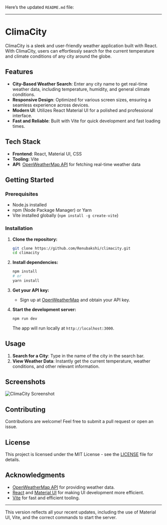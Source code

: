Here’s the updated `README.md` file:

---

# ClimaCity

ClimaCity is a sleek and user-friendly weather application built with React. With ClimaCity, users can effortlessly search for the current temperature and climate conditions of any city around the globe.

## Features

- **City-Based Weather Search**: Enter any city name to get real-time weather data, including temperature, humidity, and general climate conditions.
- **Responsive Design**: Optimized for various screen sizes, ensuring a seamless experience across devices.
- **Modern UI**: Utilizes React Material UI for a polished and professional interface.
- **Fast and Reliable**: Built with Vite for quick development and fast loading times.

## Tech Stack

- **Frontend**: React, Material UI, CSS
- **Tooling**: Vite
- **API**: [OpenWeatherMap API](https://openweathermap.org/) for fetching real-time weather data

## Getting Started

### Prerequisites

- Node.js installed
- npm (Node Package Manager) or Yarn
- Vite installed globally (`npm install -g create-vite`)

### Installation

1. **Clone the repository:**

    ```bash
    git clone https://github.com/Renubakshi/climacity.git
    cd climacity
    ```

2. **Install dependencies:**

    ```bash
    npm install
    # or
    yarn install
    ```

3. **Get your API key:**

   - Sign up at [OpenWeatherMap](https://openweathermap.org/) and obtain your API key.

4. **Start the development server:**

    ```bash
    npm run dev
    ```

    The app will run locally at `http://localhost:3000`.

## Usage

1. **Search for a City**: Type in the name of the city in the search bar.
2. **View Weather Data**: Instantly get the current temperature, weather conditions, and other relevant information.

## Screenshots

![ClimaCity Screenshot](./screenshots/screenshot.png)

## Contributing

Contributions are welcome! Feel free to submit a pull request or open an issue.

## License

This project is licensed under the MIT License - see the [LICENSE](LICENSE) file for details.

## Acknowledgments

- [OpenWeatherMap API](https://openweathermap.org/) for providing weather data.
- [React](https://reactjs.org/) and [Material UI](https://mui.com/) for making UI development more efficient.
- [Vite](https://vitejs.dev/) for fast and efficient tooling.

---

This version reflects all your recent updates, including the use of Material UI, Vite, and the correct commands to start the server.
